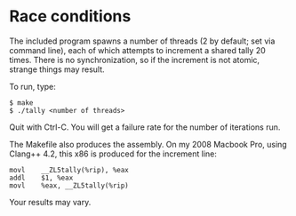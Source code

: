 # Race conditions

The included program spawns a number of threads (2 by default; set via command line),
each of which attempts to increment a shared tally 20 times.  There is no 
synchronization, so if the increment is not atomic, strange things may result.

To run, type:

    $ make
    $ ./tally <number of threads>
    
Quit with Ctrl-C.  You will get a failure rate for the number of iterations run.

The Makefile also produces the assembly.  On my 2008 Macbook Pro, using Clang++ 4.2, 
this x86 is produced for the increment line:

	movl	__ZL5tally(%rip), %eax
	addl	$1, %eax
	movl	%eax, __ZL5tally(%rip)

Your results may vary.
